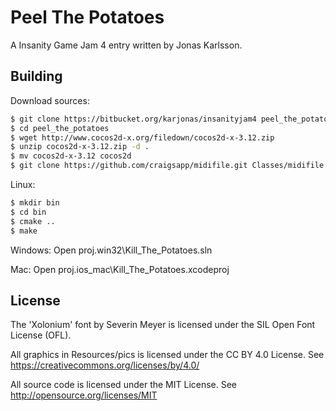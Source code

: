Peel The Potatoes
=================

A Insanity Game Jam 4 entry written by Jonas Karlsson.

Building
--------

Download sources:
```sh
$ git clone https://bitbucket.org/karjonas/insanityjam4 peel_the_potatoes
$ cd peel_the_potatoes
$ wget http://www.cocos2d-x.org/filedown/cocos2d-x-3.12.zip
$ unzip cocos2d-x-3.12.zip -d .
$ mv cocos2d-x-3.12 cocos2d
$ git clone https://github.com/craigsapp/midifile.git Classes/midifile
```

Linux:
```sh
$ mkdir bin
$ cd bin
$ cmake ..
$ make
```

Windows:
Open proj.win32\Kill_The_Potatoes.sln

Mac:
Open proj.ios_mac\Kill_The_Potatoes.xcodeproj

License
-------

The 'Xolonium' font by Severin Meyer is licensed under the SIL Open Font License (OFL).

All graphics in Resources/pics is licensed under the CC BY 4.0 License. See https://creativecommons.org/licenses/by/4.0/

All source code is licensed under the MIT License. See http://opensource.org/licenses/MIT
